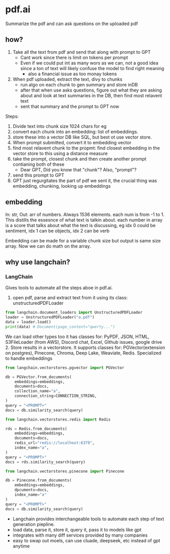 # pdf.ai
Summarize the pdf and can ask questions on the uploaded pdf
## how?
1. Take all the text from pdf and send that along with prompt to GPT
    - Cant work since there is limit on tokens per prompt
    - Even if we could put int as many wors as we can, not a good idea since a ton of text will likely confuse the model to find right meaning
        - also a financial issue as too monay tokens
2. When pdf uploaded, extract the text, divy to chunks
    - run algo on each chunk to gen summary and store inDB
    - after that when use asks questions, figure out what they are asking about and look at text summaries in the DB, then find most relavent text
    - sent that summary and the prompt to GPT now

Steps:
1. Divide text into chunk size 1024 chars for eg
2. convert each chunk into an embedding: list of embeddings.
3. store these into a vector DB like SQL, but best ot use vector store.
4. When prompt submitted, convert it to embedding vector
5. find most relavent chunk to the propmt: find closest embedding in the vector store to this using a distance measure
6. take the prompt, closest chunk and then create another prompt contianing both of these
    - Dear GPT, Did you know that "chunk"? Also, "prompt"?
7. send this prompt to GPT
8. GPT just regurgitates the part of pdf we sent it, the crucial thing was embedding, chunking, looking up embeddings

## embedding
In: str, Out: arr of numbers. Always 1536 elements. each num is from -1 to 1. This distills the essesnce of what text is talkin about. each number in array is a score that talks about what the text is discussing, eg idx 0 could be sentiment, idx 1 can be objects, idx 2 can be verb

Embedding can be made for a variable chunk size but output is same size array. Now we can do math on the array.

## why use langchain?
### LangChain 
Gives tools to automate all the steps aboe in pdf.ai.
1. open pdf, parse and extract text from it using its class: unstructuredPDFLoader
```python
from langchain.document_loaders import UnstructuredPDFLoader
loader = UnstructuredPDFLoader("a.pdf")
data = loader.load()
print(data) # Document(page_content="qwerty...")
```
We can load other types too it has classes for: PyPDF, JSON, HTML, S3FileLoader (from AWS), Discord chat, Excel, Github issues, google drive
2. Store results in a vectorstore. It supports classes for: PGVector(extension on postgres), Pinecone, Chroma, Deep Lake, Weaviate, Redis. Specialized to handle embeddings
```python
from langchain.vectorstores.pgvector import PGVector

db = PGVector.from_documents(
    embeddings=embeddings,
    documents=docs,
    collection_name="a",
    connection_string=CONNECTION_STRING,
)
query = "<PROMPT>"
docs = db.similarity_search(query)

from langchain.vectorstores.redis import Redis

rds = Redis.from_documents(
    embeddings=embeddings,
    documents=docs,
    redis_url="redis://localhost:6379",
    index_name="a",
)
query = "<PROMPT>"
docs = rds.similarity_search(query)

from langchain.vectorstores.pinecone import Pinecone

db = Pinecone.from_documents(
    embeddings=embeddings,
    dpcuments=docs,
    index_name="a"
)
query = "<PROMPT>"
docs = db.similarity_search(query)

```
- Langchain provides interchangeable tools to automate each step of text generation piepline.
- load data, parse it, store it, query it, pass it to models like gpt
- integrates with many diff services provided by many companies
- easy to swap out moels, can use cluade, deepseek, etc instead of gpt anytime

 